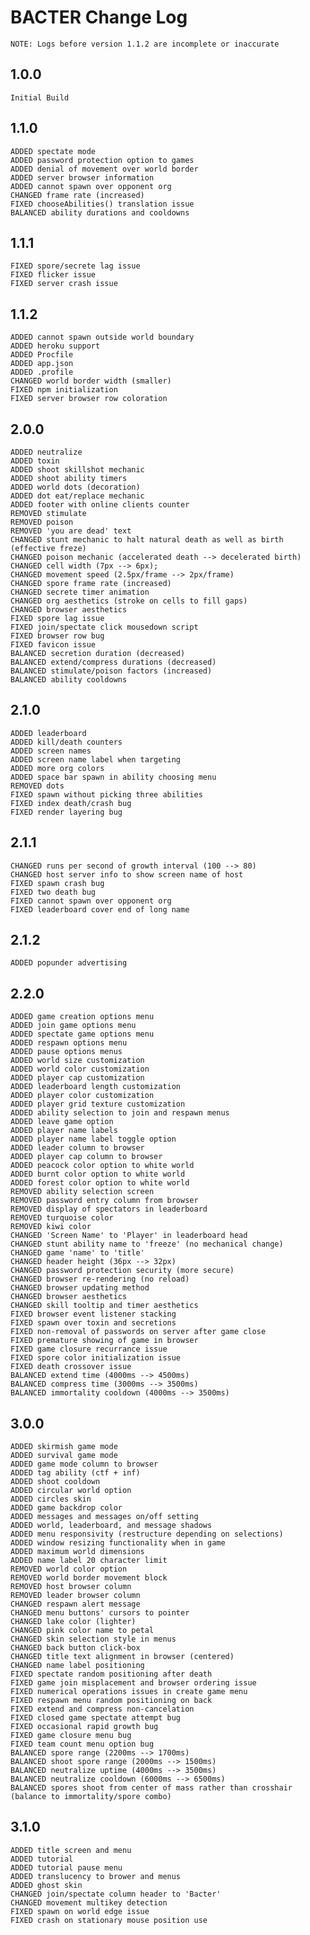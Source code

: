 # BACTER Change Log

	NOTE: Logs before version 1.1.2 are incomplete or inaccurate

## 1.0.0
	Initial Build

## 1.1.0
	ADDED spectate mode
	ADDED password protection option to games
	ADDED denial of movement over world border
	ADDED server browser information
	ADDED cannot spawn over opponent org
	CHANGED frame rate (increased)
	FIXED chooseAbilities() translation issue
	BALANCED ability durations and cooldowns

## 1.1.1
	FIXED spore/secrete lag issue
	FIXED flicker issue
	FIXED server crash issue

## 1.1.2
	ADDED cannot spawn outside world boundary
	ADDED heroku support
	ADDED Procfile
	ADDED app.json
	ADDED .profile
	CHANGED world border width (smaller)
	FIXED npm initialization
	FIXED server browser row coloration

## 2.0.0
	ADDED neutralize
	ADDED toxin
	ADDED shoot skillshot mechanic
	ADDED shoot ability timers
	ADDED world dots (decoration)
	ADDED dot eat/replace mechanic
	ADDED footer with online clients counter
	REMOVED stimulate
	REMOVED poison
	REMOVED 'you are dead' text
	CHANGED stunt mechanic to halt natural death as well as birth (effective freze)
	CHANGED poison mechanic (accelerated death --> decelerated birth)
	CHANGED cell width (7px --> 6px);
	CHANGED movement speed (2.5px/frame --> 2px/frame)
	CHANGED spore frame rate (increased)
	CHANGED secrete timer animation
	CHANGED org aesthetics (stroke on cells to fill gaps)
	CHANGED browser aesthetics
	FIXED spore lag issue
	FIXED join/spectate click mousedown script
	FIXED browser row bug
	FIXED favicon issue
	BALANCED secretion duration (decreased)
	BALANCED extend/compress durations (decreased)
	BALANCED stimulate/poison factors (increased)
	BALANCED ability cooldowns

## 2.1.0
	ADDED leaderboard
	ADDED kill/death counters
	ADDED screen names
	ADDED screen name label when targeting
	ADDED more org colors
	ADDED space bar spawn in ability choosing menu
	REMOVED dots
	FIXED spawn without picking three abilities
	FIXED index death/crash bug
	FIXED render layering bug

## 2.1.1
	CHANGED runs per second of growth interval (100 --> 80)
	CHANGED host server info to show screen name of host
	FIXED spawn crash bug
	FIXED two death bug
	FIXED cannot spawn over opponent org
	FIXED leaderboard cover end of long name

## 2.1.2
	ADDED popunder advertising

## 2.2.0
	ADDED game creation options menu
	ADDED join game options menu
	ADDED spectate game options menu
	ADDED respawn options menu
	ADDED pause options menus
	ADDED world size customization
	ADDED world color customization
	ADDED player cap customization
	ADDED leaderboard length customization
	ADDED player color customization
	ADDED player grid texture customization
	ADDED ability selection to join and respawn menus
	ADDED leave game option
	ADDED player name labels
	ADDED player name label toggle option
	ADDED leader column to browser
	ADDED player cap column to browser
	ADDED peacock color option to white world
	ADDED burnt color option to white world
	ADDED forest color option to white world
	REMOVED ability selection screen
	REMOVED password entry column from browser
	REMOVED display of spectators in leaderboard
	REMOVED turquoise color
	REMOVED kiwi color
	CHANGED 'Screen Name' to 'Player' in leaderboard head
	CHANGED stunt ability name to 'freeze' (no mechanical change)
	CHANGED game 'name' to 'title'
	CHANGED header height (36px --> 32px)
	CHANGED password protection security (more secure)
	CHANGED browser re-rendering (no reload)
	CHANGED browser updating method
	CHANGED browser aesthetics
	CHANGED skill tooltip and timer aesthetics
	FIXED browser event listener stacking
	FIXED spawn over toxin and secretions
	FIXED non-removal of passwords on server after game close
	FIXED premature showing of game in browser
	FIXED game closure recurrance issue
	FIXED spore color initialization issue
	FIXED death crossover issue
	BALANCED extend time (4000ms --> 4500ms)
	BALANCED compress time (3000ms --> 3500ms)
	BALANCED immortality cooldown (4000ms --> 3500ms)

## 3.0.0
	ADDED skirmish game mode
	ADDED survival game mode
	ADDED game mode column to browser
	ADDED tag ability (ctf + inf)
	ADDED shoot cooldown
	ADDED circular world option
	ADDED circles skin
	ADDED game backdrop color
	ADDED messages and messages on/off setting
	ADDED world, leaderboard, and message shadows
	ADDED menu responsivity (restructure depending on selections)
	ADDED window resizing functionality when in game
	ADDED maximum world dimensions
	ADDED name label 20 character limit
	REMOVED world color option
	REMOVED world border movement block
	REMOVED host browser column
	REMOVED leader browser column
	CHANGED respawn alert message
	CHANGED menu buttons' cursors to pointer
	CHANGED lake color (lighter)
	CHANGED pink color name to petal
	CHANGED skin selection style in menus
	CHANGED back button click-box
	CHANGED title text alignment in browser (centered)
	CHANGED name label positioning
	FIXED spectate random positioning after death
	FIXED game join misplacement and browser ordering issue
	FIXED numerical operations issues in create game menu
	FIXED respawn menu random positioning on back
	FIXED extend and compress non-cancelation
	FIXED closed game spectate attempt bug
	FIXED occasional rapid growth bug
	FIXED game closure menu bug
	FIXED team count menu option bug
	BALANCED spore range (2200ms --> 1700ms)
	BALANCED shoot spore range (2000ms --> 1500ms)
	BALANCED neutralize uptime (4000ms --> 3500ms)
	BALANCED neutralize cooldown (6000ms --> 6500ms)
	BALANCED spores shoot from center of mass rather than crosshair (balance to immortality/spore combo)

## 3.1.0
	ADDED title screen and menu
	ADDED tutorial
	ADDED tutorial pause menu
	ADDED translucency to brower and menus
	ADDED ghost skin
	CHANGED join/spectate column header to 'Bacter'
	CHANGED movement multikey detection
	FIXED spawn on world edge issue
	FIXED crash on stationary mouse position use